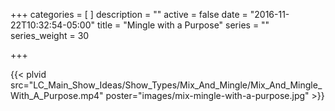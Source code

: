 +++
categories = [
]
description = ""
active = false
date = "2016-11-22T10:32:54-05:00"
title = "Mingle with a Purpose"
series = ""
series_weight = 30

+++

{{< plvid src="LC_Main_Show_Ideas/Show_Types/Mix_And_Mingle/Mix_And_Mingle_With_A_Purpose.mp4" poster="images/mix-mingle-with-a-purpose.jpg" >}}
